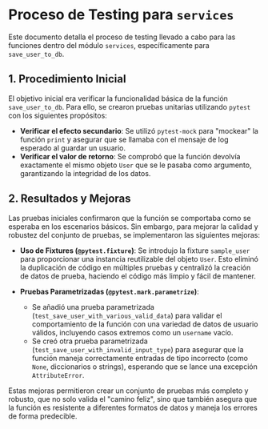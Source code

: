 
# Proceso de Testing para `services`

Este documento detalla el proceso de testing llevado a cabo para las funciones dentro del módulo `services`, específicamente para `save_user_to_db`.

## 1. Procedimiento Inicial

El objetivo inicial era verificar la funcionalidad básica de la función `save_user_to_db`. Para ello, se crearon pruebas unitarias utilizando `pytest` con los siguientes propósitos:

-   **Verificar el efecto secundario**: Se utilizó `pytest-mock` para "mockear" la función `print` y asegurar que se llamaba con el mensaje de log esperado al guardar un usuario.
-   **Verificar el valor de retorno**: Se comprobó que la función devolvía exactamente el mismo objeto `User` que se le pasaba como argumento, garantizando la integridad de los datos.

## 2. Resultados y Mejoras

Las pruebas iniciales confirmaron que la función se comportaba como se esperaba en los escenarios básicos. Sin embargo, para mejorar la calidad y robustez del conjunto de pruebas, se implementaron las siguientes mejoras:

-   **Uso de Fixtures (`@pytest.fixture`)**: Se introdujo la fixture `sample_user` para proporcionar una instancia reutilizable del objeto `User`. Esto eliminó la duplicación de código en múltiples pruebas y centralizó la creación de datos de prueba, haciendo el código más limpio y fácil de mantener.

-   **Pruebas Parametrizadas (`@pytest.mark.parametrize`)**:
    -   Se añadió una prueba parametrizada (`test_save_user_with_various_valid_data`) para validar el comportamiento de la función con una variedad de datos de usuario válidos, incluyendo casos extremos como un `username` vacío.
    -   Se creó otra prueba parametrizada (`test_save_user_with_invalid_input_type`) para asegurar que la función maneja correctamente entradas de tipo incorrecto (como `None`, diccionarios o strings), esperando que se lance una excepción `AttributeError`.

Estas mejoras permitieron crear un conjunto de pruebas más completo y robusto, que no solo valida el "camino feliz", sino que también asegura que la función es resistente a diferentes formatos de datos y maneja los errores de forma predecible.
